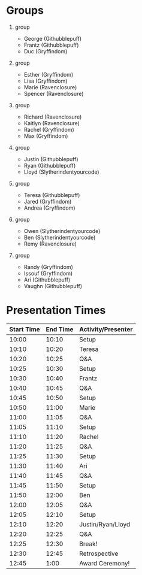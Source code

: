 # Groups

1. group

   - George (Githubblepuff)
   - Frantz (Githubblepuff)
   - Duc (Gryffindom)

1. group

   - Esther (Gryffindom)
   - Lisa (Gryffindom)
   - Marie (Ravenclosure)
   - Spencer (Ravenclosure)

1. group

   - Richard (Ravenclosure)
   - Kaitlyn (Ravenclosure)
   - Rachel (Gryffindom)
   - Max (Gryffindom)

1. group

   - Justin (Githubblepuff)
   - Ryan (Githubblepuff)
   - Lloyd (Slytherindentyourcode)

1. group

   - Teresa (Githubblepuff)
   - Jared (Gryffindom)
   - Andrea (Gryffindom)

1. group

   - Owen (Slytherindentyourcode)
   - Ben (Slytherindentyourcode)
   - Remy (Ravenclosure)

1. group

   - Randy (Gryffindom)
   - Issouf (Gryffindom)
   - Ari (Githubblepuff)
   - Vaughn (Githubblepuff)

# Presentation Times

| Start Time | End Time | Activity/Presenter |
| ---------- | -------- | ------------------ |
| 10:00      | 10:10    | Setup              |
| 10:10      | 10:20    | Teresa             |
| 10:20      | 10:25    | Q&A                |
| 10:25      | 10:30    | Setup              |
| 10:30      | 10:40    | Frantz             |
| 10:40      | 10:45    | Q&A                |
| 10:45      | 10:50    | Setup              |
| 10:50      | 11:00    | Marie              |
| 11:00      | 11:05    | Q&A                |
| 11:05      | 11:10    | Setup              |
| 11:10      | 11:20    | Rachel             |
| 11:20      | 11:25    | Q&A                |
| 11:25      | 11:30    | Setup              |
| 11:30      | 11:40    | Ari                |
| 11:40      | 11:45    | Q&A                |
| 11:45      | 11:50    | Setup              |
| 11:50      | 12:00    | Ben                |
| 12:00      | 12:05    | Q&A                |
| 12:05      | 12:10    | Setup              |
| 12:10      | 12:20    | Justin/Ryan/Lloyd  |
| 12:20      | 12:25    | Q&A                |
| 12:25      | 12:30    | Break!             |
| 12:30      | 12:45    | Retrospective      |
| 12:45      | 1:00     | Award Ceremony!    |
